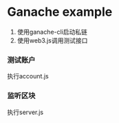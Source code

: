 # Ganache example

1. 使用ganache-cli启动私链
2. 使用web3.js调用测试接口

### 测试账户

执行account.js

### 监听区块

执行server.js
